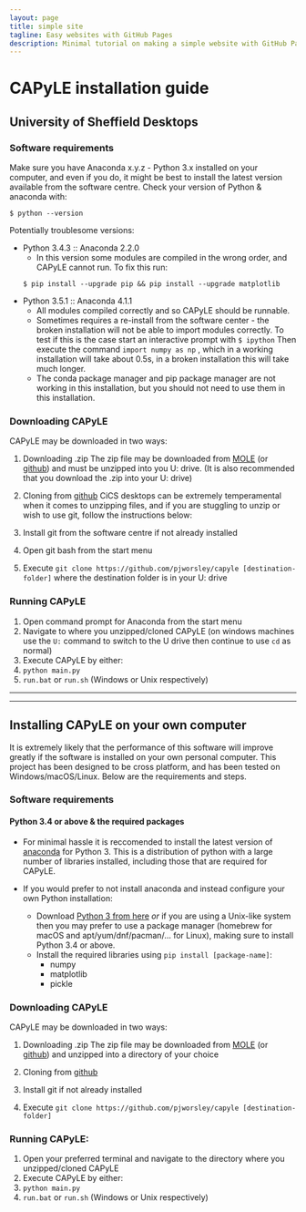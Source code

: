 ```yaml
---
layout: page
title: simple site
tagline: Easy websites with GitHub Pages
description: Minimal tutorial on making a simple website with GitHub Pages
---
```


# CAPyLE installation guide

## University of Sheffield Desktops

### Software requirements
Make sure you have Anaconda x.y.z - Python 3.x installed on your computer, and even if you do, it might be best to install the latest version available from the software centre. Check your version of Python & anaconda with:
```
$ python --version
```

Potentially troublesome versions:
* Python 3.4.3 :: Anaconda 2.2.0
  * In this version some modules are compiled in the wrong order, and CAPyLE cannot run. To fix this run:
  ```
  $ pip install --upgrade pip && pip install --upgrade matplotlib
  ```
* Python 3.5.1 :: Anaconda 4.1.1
  * All modules compiled correctly and so CAPyLE should be runnable.
  * Sometimes requires a re-install from the software center - the broken installation will not be able to import modules correctly. To test if this is the case start an interactive prompt with
  `$ ipython`
  Then execute the command
  `import numpy as np`
  , which in a working installation will take about 0.5s, in a broken installation this will take much longer.
  * The conda package manager and pip package manager are not working in this installation, but you should not need to use them in this installation.

### Downloading CAPyLE

CAPyLE may be downloaded in two ways:

1. Downloading .zip
  The zip file may be downloaded from [MOLE](http://vle.shef.ac.uk) (or [github](https://github.com/pjworsley/capyle)) and must be unzipped into you U: drive. (It is also recommended that you download the .zip into your U: drive)

2. Cloning from [github](https://github.com/pjworsley/capyle)
  CiCS desktops can be extremely temperamental when it comes to unzipping files, and if you are stuggling to unzip or wish to use git, follow the instructions below:
  1. Install git from the software centre if not already installed
  2. Open git bash from the start menu
  3. Execute `git clone https://github.com/pjworsley/capyle [destination-folder]` where the destination folder is in your U: drive

### Running CAPyLE
1. Open command prompt for Anaconda from the start menu
2. Navigate to where you unzipped/cloned CAPyLE (on windows machines use the `U:` command to switch to the U drive then continue to use `cd` as normal)
3. Execute CAPyLE by either:
  4. `python main.py`
  5. `run.bat` or `run.sh` (Windows or Unix respectively)

___
___
## Installing CAPyLE on your own computer
It is extremely likely that the performance of this software will improve greatly if the software is installed on your own personal computer. This project has been designed to be cross platform, and has been tested on Windows/macOS/Linux. Below are the requirements and steps.

### Software requirements

#### Python 3.4 or above & the required packages
* For minimal hassle it is reccomended to install the latest version of [anaconda](https://www.continuum.io/downloads) for Python 3. This is a distribution of python with a large number of libraries installed, including those that are required for CAPyLE.

* If you would prefer to not install anaconda and instead configure your own Python installation:
  * Download [Python 3 from here](http://www.python.com/downloads) _or_ if you are using a Unix-like system then you may prefer to use a package manager (homebrew for macOS and apt/yum/dnf/pacman/... for Linux), making sure to install Python 3.4 or above.
  * Install the required libraries using `pip install [package-name]`:
    * numpy
    * matplotlib
    * pickle

### Downloading CAPyLE
CAPyLE may be downloaded in two ways:

1. Downloading .zip
  The zip file may be downloaded from [MOLE](http://vle.shef.ac.uk) (or [github](https://github.com/pjworsley/capyle)) and unzipped into a directory of your choice

2. Cloning from [github](https://github.com/pjworsley/capyle)
  1. Install git if not already installed
  3. Execute `git clone https://github.com/pjworsley/capyle [destination-folder]`

### Running CAPyLE:
1. Open your preferred terminal and navigate to the directory where you unzipped/cloned CAPyLE
3. Execute CAPyLE by either:
  4. `python main.py`
  5. `run.bat` or `run.sh` (Windows or Unix respectively)
